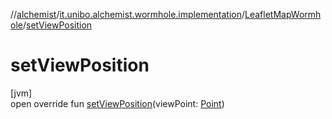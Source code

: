 //[alchemist](../../../index.md)/[it.unibo.alchemist.wormhole.implementation](../index.md)/[LeafletMapWormhole](index.md)/[setViewPosition](set-view-position.md)

# setViewPosition

[jvm]\
open override fun [setViewPosition](set-view-position.md)(viewPoint: [Point](https://docs.oracle.com/javase/8/docs/api/java/awt/Point.html))
